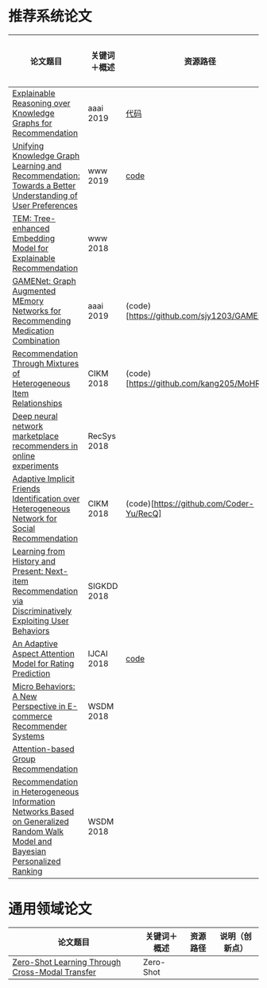 # 推荐系统论文

|    论文题目    |   关键词＋概述   | 资源路径 | 说明（创新点） |
| ----------- | ------------------- | ----- | -------|
|[Explainable Reasoning over Knowledge Graphs for Recommendation](https://arxiv.org/pdf/1811.04540)|aaai 2019|[代码](https://github.com/eBay/KPRN)||
|[Unifying Knowledge Graph Learning and Recommendation: Towards a Better Understanding of User Preferences](https://arxiv.org/pdf/1902.06236)|www 2019|[code](https://github.com/TaoMiner/joint-kg-recommender)||
|[TEM: Tree-enhanced Embedding Model for Explainable Recommendation](https://www.comp.nus.edu.sg/~xiangnan/papers/www18-tem.pdf)|www 2018|||
|[GAMENet: Graph Augmented MEmory Networks for Recommending Medication Combination](https://arxiv.org/pdf/1809.01852)|aaai 2019|(code)[https://github.com/sjy1203/GAMENet]||
|[Recommendation Through Mixtures of Heterogeneous Item Relationships](https://arxiv.org/pdf/1808.10031.pdf)|CIKM 2018|(code)[https://github.com/kang205/MoHR]||
|[Deep neural network marketplace recommenders in online experiments](https://arxiv.org/pdf/1809.02130)|RecSys 2018|||
|[Adaptive Implicit Friends Identification over Heterogeneous Network for Social Recommendation](http://www.public.asu.edu/~jundongl/paper/CIKM18_IFBPR.pdf)|CIKM 2018|(code)[https://github.com/Coder-Yu/RecQ]||
|[Learning from History and Present: Next-item Recommendation via Discriminatively Exploiting User Behaviors](https://arxiv.org/pdf/1808.01075)|SIGKDD 2018|||
|[An Adaptive Aspect Attention Model for Rating Prediction](https://www.comp.nus.edu.sg/~xiangnan/papers/ijcai18-A3NCF.pdf)|IJCAI 2018|[code](https://github.com/hustlingchen/A3NCF)||
|[Micro Behaviors: A New Perspective in E-commerce Recommender Systems](http://184pc128.csie.ntnu.edu.tw/presentation/18-03-13/Micro%20Behaviors%20A%20New%20Perspective%20in%20Ecommerce%20Recommender%20Systems.pdf)|WSDM 2018|||
|[Attention-based Group Recommendation](https://arxiv.org/pdf/1804.04327)||||
|[Recommendation in Heterogeneous Information Networks Based on Generalized Random Walk Model and Bayesian Personalized Ranking](http://shichuan.org/hin/topic/Ranking/2018.WSDM%202018%20Recommendation%20in%20Heterogeneous%20Information%20Networks%20Based%20on%20Generalized%20Random%20Walk%20Model%20and%20Bayesian%20Personalized%20Ranking.pdf)|WSDM 2018|||


# 通用领域论文

|    论文题目    |   关键词＋概述   | 资源路径 | 说明（创新点） |
| ----------- | ------------------- | ----- | -------|
|[Zero-Shot Learning Through Cross-Modal Transfer](http://59.80.44.100/papers.nips.cc/paper/5027-zero-shot-learning-through-cross-modal-transfer.pdf)|Zero-Shot|||
